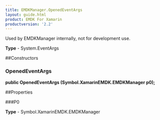 ```yaml
---
title: EMDKManager.OpenedEventArgs
layout: guide.html 
product: EMDK For Xamarin 
productversion: '2.2' 
---
```

Used by EMDKManager internally, not for development use.

**Type** - System.EventArgs

##Constructors
### OpenedEventArgs 
**public OpenedEventArgs (Symbol.XamarinEMDK.EMDKManager p0);**

##Properties

###P0

        

**Type** - Symbol.XamarinEMDK.EMDKManager


